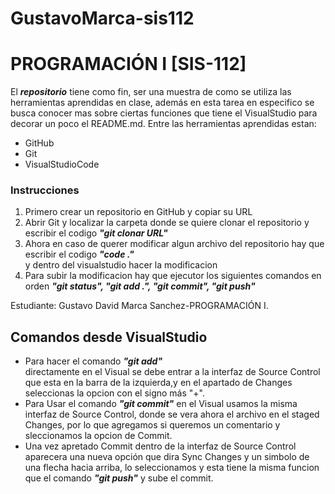# GustavoMarca-sis112
<h1>PROGRAMACIÓN I [SIS-112]</h1>
El <em><strong>repositorio</strong></em> tiene  como fin, ser una muestra de como se utiliza las herramientas aprendidas en clase, además en esta tarea en especifico se busca conocer mas sobre ciertas funciones que tiene el VisualStudio para decorar un poco el README.md. Entre las herramientas aprendidas estan:
<ul>
  <li>GitHub</li>
  <li>Git</li>
  <li>VisualStudioCode</li>
</ul>
<h3>Instrucciones</h3>	
<ol>
  <li>Primero crear un repositorio en GitHub y copiar su URL</li>
  <li>Abrir Git y localizar la carpeta donde se quiere clonar el repositorio y escribir el codigo <em><strong>"git clonar URL"</strong></em></li>
  <li>Ahora en caso de querer modificar algun archivo del repositorio hay que escribir el codigo <em><strong>"code ."</strong></em> </li> y dentro del visualstudio hacer la modificacion</li>
  <li>Para subir la modificacion hay que ejecutor los siguientes comandos en orden <em><strong>"git status", "git add .", "git commit", "git push" </strong></em> </li>
</ol>

Estudiante: Gustavo David Marca Sanchez-PROGRAMACIÓN I.

<h2>Comandos desde VisualStudio</h2>	
<ul>
  <li>Para hacer el comando <em><strong>"git add"</strong></em></li> directamente en el Visual se debe entrar a la interfaz de Source Control que esta en la barra de la izquierda,y en el apartado de Changes seleccionas la opcion con el signo más "+". 
  <li>Para Usar el comando <em><strong>"git commit"</strong></em> en el Visual usamos la misma interfaz de Source Control, donde se vera ahora el archivo en el staged Changes, por lo que agregamos si queremos un comentario y sleccionamos la opcion de Commit.</li></li>
  <li>Una vez apretado Commit dentro de la interfaz de Source Control aparecera una nueva opción que dira Sync Changes y un simbolo de una flecha hacia arriba, lo seleccionamos y esta tiene la misma funcion que el comando  <em><strong>"git push"</strong></em> y sube el commit.</li></li>
</ul>
